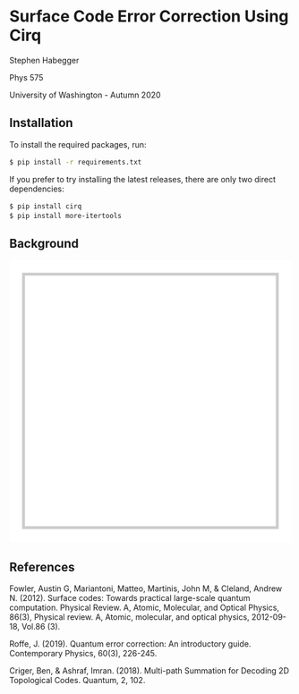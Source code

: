 # Surface Code Error Correction Using Cirq

Stephen Habegger

Phys 575

University of Washington - Autumn 2020

## Installation

To install the required packages, run:

```bash
$ pip install -r requirements.txt
```

If you prefer to try installing the latest releases, there are only two direct dependencies:

```bash
$ pip install cirq
$ pip install more-itertools
```

## Background

![Qubit Grid](./drawing.svg)

## References

Fowler, Austin G, Mariantoni, Matteo, Martinis, John M, & Cleland, Andrew N. (2012). Surface codes: Towards practical large-scale quantum computation. Physical Review. A, Atomic, Molecular, and Optical Physics, 86(3), Physical review. A, Atomic, molecular, and optical physics, 2012-09-18, Vol.86 (3).

Roffe, J. (2019). Quantum error correction: An introductory guide. Contemporary Physics, 60(3), 226-245.

Criger, Ben, & Ashraf, Imran. (2018). Multi-path Summation for Decoding 2D Topological Codes. Quantum, 2, 102.
